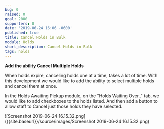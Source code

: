 ```yaml
---
bug: 0
raised: 0
goal: 2000
supporters: 0
date: '2019-06-24 16:06 -0600'
published: true
title: Cancel Holds in Bulk
module: Holds
short_description: Cancel Holds in Bulk
tags: holds
---
```


**Add the ability Cancel Multiple Holds**

When holds expire, canceling holds one at a time, takes a lot of time.  With this development we would like to add the ability to select multiple holds and cancel them at once.

In the Holds Awaiting Pickup module, on the "Holds Waiting Over.." tab, we would like to add checkboxes to the holds listed.  And then add a button to allow staff to Cancel just those holds they have selected.

![Screenshot 2019-06-24 16.15.32.png]({{site.baseurl}}/source/images/Screenshot 2019-06-24 16.15.32.png)

